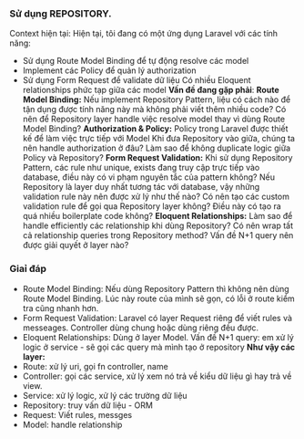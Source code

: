 ### Sử dụng REPOSITORY.
Context hiện tại:
Hiện tại, tôi đang có một ứng dụng Laravel với các tính năng:
- Sử dụng Route Model Binding để tự động resolve các model
- Implement các Policy để quản lý authorization
- Sử dụng Form Request để validate dữ liệu
Có nhiều Eloquent relationships phức tạp giữa các model
**Vấn đề đang gặp phải**:
**Route Model Binding:**
Nếu implement Repository Pattern, liệu có cách nào để tận dụng được tính năng này mà không phải viết thêm nhiều code?
Có nên để Repository layer handle việc resolve model thay vì dùng Route Model Binding?
**Authorization & Policy:**
Policy trong Laravel được thiết kế để làm việc trực tiếp với Model
Khi đưa Repository vào giữa, chúng ta nên handle authorization ở đâu?
Làm sao để không duplicate logic giữa Policy và Repository?
**Form Request Validation:**
Khi sử dụng Repository Pattern, các rule như unique, exists đang truy cập trực tiếp vào database, điều này có vi phạm nguyên tắc của pattern không?
Nếu Repository là layer duy nhất tương tác với database, vậy những validation rule này nên được xử lý như thế nào?
Có nên tạo các custom validation rule để gọi qua Repository layer không? Điều này có tạo ra quá nhiều boilerplate code không?
**Eloquent Relationships:**
Làm sao để handle efficiently các relationship khi dùng Repository?
Có nên wrap tất cả relationship queries trong Repository method?
Vấn đề N+1 query nên được giải quyết ở layer nào?
### Giaỉ đáp
- Route Model Binding: Nếu dùng Repository Pattern thì không nên dùng Route Model Binding. Lúc này route của mình sẽ gọn, có lỗi ở route kiểm tra cũng nhanh hơn.
- Form Request Validation: Laravel có layer Request riêng để viết rules và messeages. Controller dùng chung hoặc dùng riêng đều được.
- Eloquent Relationships: Dùng ở layer Model. Vấn đề N+1 query: em xử lý logic ở service - sẽ gọi các query mà mình tạo ở repository
**Như vậy các layer:**
- Route: xử lý uri, gọi fn controller, name
- Controller: gọi các service, xử lý xem nó trả về kiểu dữ liệu gì hay trả về view.
- Service: xử lý logic, xử lý các trường dữ liệu
- Repository: truy vấn dữ liệu - ORM
- Request: Viết rules, messges
- Model: handle relationship
